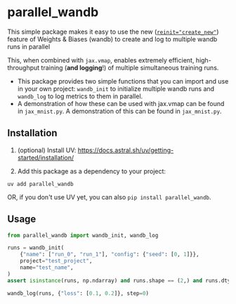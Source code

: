 # parallel_wandb

This simple package makes it easy to use the new ([`reinit="create_new"`](https://docs.wandb.ai/guides/runs/multiple-runs-per-process/#example-concurrent-processes))
feature of Weights & Biases (wandb) to create and log to multiple wandb runs in parallel

This, when combined with `jax.vmap`, enables extremely efficient, high-throughput training (**and logging**!) of multiple simultaneous training runs. 

- This package provides two simple functions that you can import and use in your own project: `wandb_init` to initialize multiple wandb runs and `wandb_log` to log metrics to them in parallel.
- A demonstration of how these can be used with jax.vmap can be found in `jax_mnist.py`.
A demonstration of this can be found in `jax_mnist.py`.

## Installation

1. (optional) Install UV: https://docs.astral.sh/uv/getting-started/installation/

2. Add this package as a dependency to your project:

```console
uv add parallel_wandb
```

OR, if you don't use UV yet, you can also `pip install parallel_wandb`.


## Usage

```python
from parallel_wandb import wandb_init, wandb_log

runs = wandb_init(
    {"name": ["run_0", "run_1"], "config": {"seed": [0, 1]}},
    project="test_project",
    name="test_name",
)
assert isinstance(runs, np.ndarray) and runs.shape == (2,) and runs.dtype == object

wandb_log(runs, {"loss": [0.1, 0.2]}, step=0)
```
